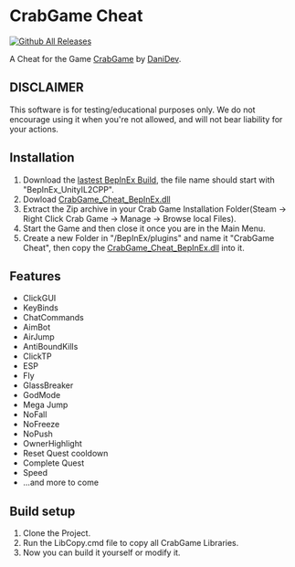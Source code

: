 # CrabGame Cheat
[![Github All Releases](https://img.shields.io/github/downloads/CodeName-Anti/CrabGame-Cheat/total.svg)]()

A Cheat for the Game [CrabGame](https://store.steampowered.com/app/1782210/Crab_Game/) by [DaniDev](https://www.youtube.com/c/DaniDev).

## DISCLAIMER
This software is for testing/educational purposes only. We do not encourage using it when you're not allowed, and will not bear liability for your actions.

## Installation
 1. Download the [lastest BepInEx Build](https://builds.bepis.io/projects/bepinex_be), the file name should start with "BepInEx_UnityIL2CPP".
 2. Dowload [CrabGame_Cheat_BepInEx.dll](https://github.com/CodeName-Anti/CrabGame-Cheat/releases/latest/download/CrabCheat_BepInEx.dll)
 3. Extract the Zip archive in your Crab Game Installation Folder(Steam -> Right Click Crab Game -> Manage -> Browse local Files).
 4. Start the Game and then close it once you are in the Main Menu.
 5. Create a new Folder in "/BepInEx/plugins" and name it "CrabGame Cheat", then copy the [CrabGame_Cheat_BepInEx.dll](https://github.com/CodeName-Anti/CrabGame-Cheat/releases/latest/download/CrabCheat_BepInEx.dll) into it.

## Features
 - ClickGUI
 - KeyBinds
 - ChatCommands
 - AimBot
 - AirJump
 - AntiBoundKills
 - ClickTP
 - ESP
 - Fly
 - GlassBreaker
 - GodMode
 - Mega Jump
 - NoFall
 - NoFreeze
 - NoPush
 - OwnerHighlight
 - Reset Quest cooldown
 - Complete Quest
 - Speed
 - ...and more to come

## Build setup
 1. Clone the Project.
 2. Run the LibCopy.cmd file to copy all CrabGame Libraries.
 3. Now you can build it yourself or modify it.
